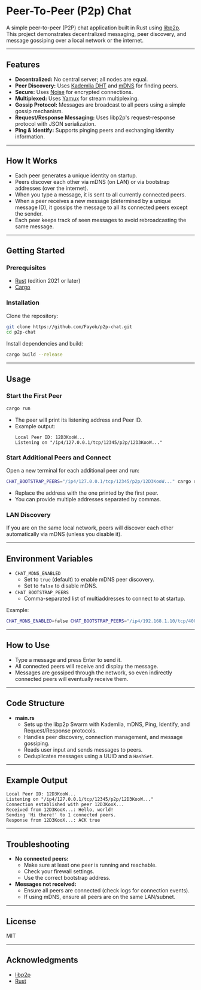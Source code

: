 # Peer-To-Peer (P2p) Chat

A simple peer-to-peer (P2P) chat application built in Rust using [libp2p](https://libp2p.io/).  
This project demonstrates decentralized messaging, peer discovery, and message gossiping over a local network or the internet.

---

## Features

- **Decentralized:** No central server; all nodes are equal.
- **Peer Discovery:** Uses [Kademlia DHT](https://docs.libp2p.io/concepts/dht/) and [mDNS](https://en.wikipedia.org/wiki/Multicast_DNS) for finding peers.
- **Secure:** Uses [Noise](https://noiseprotocol.org/) for encrypted connections.
- **Multiplexed:** Uses [Yamux](https://github.com/hashicorp/yamux) for stream multiplexing.
- **Gossip Protocol:** Messages are broadcast to all peers using a simple gossip mechanism.
- **Request/Response Messaging:** Uses libp2p's request-response protocol with JSON serialization.
- **Ping & Identify:** Supports pinging peers and exchanging identity information.

---

## How It Works

- Each peer generates a unique identity on startup.
- Peers discover each other via mDNS (on LAN) or via bootstrap addresses (over the internet).
- When you type a message, it is sent to all currently connected peers.
- When a peer receives a new message (determined by a unique message ID), it gossips the message to all its connected peers except the sender.
- Each peer keeps track of seen messages to avoid rebroadcasting the same message.

---

## Getting Started

### Prerequisites

- [Rust](https://www.rust-lang.org/tools/install) (edition 2021 or later)
- [Cargo](https://doc.rust-lang.org/cargo/)

### Installation

Clone the repository:

```sh
git clone https://github.com/Fayob/p2p-chat.git
cd p2p-chat
```

Install dependencies and build:

```sh
cargo build --release
```

---

## Usage

### Start the First Peer

```sh
cargo run
```

- The peer will print its listening address and Peer ID.
- Example output:
  ```
  Local Peer ID: 12D3KooW...
  Listening on "/ip4/127.0.0.1/tcp/12345/p2p/12D3KooW..."
  ```

### Start Additional Peers and Connect

Open a new terminal for each additional peer and run:

```sh
CHAT_BOOTSTRAP_PEERS="/ip4/127.0.0.1/tcp/12345/p2p/12D3KooW..." cargo run
```

- Replace the address with the one printed by the first peer.
- You can provide multiple addresses separated by commas.

### LAN Discovery

If you are on the same local network, peers will discover each other automatically via mDNS (unless you disable it).

---

## Environment Variables

- `CHAT_MDNS_ENABLED`  
  - Set to `true` (default) to enable mDNS peer discovery.
  - Set to `false` to disable mDNS.
- `CHAT_BOOTSTRAP_PEERS`  
  - Comma-separated list of multiaddresses to connect to at startup.

Example:

```sh
CHAT_MDNS_ENABLED=false CHAT_BOOTSTRAP_PEERS="/ip4/192.168.1.10/tcp/4001/p2p/12D3KooW..." cargo run
```

---

## How to Use

- Type a message and press Enter to send it.
- All connected peers will receive and display the message.
- Messages are gossiped through the network, so even indirectly connected peers will eventually receive them.

---

## Code Structure

- **main.rs**  
  - Sets up the libp2p Swarm with Kademlia, mDNS, Ping, Identify, and Request/Response protocols.
  - Handles peer discovery, connection management, and message gossiping.
  - Reads user input and sends messages to peers.
  - Deduplicates messages using a UUID and a `HashSet`.

---

## Example Output

```
Local Peer ID: 12D3KooW...
Listening on "/ip4/127.0.0.1/tcp/12345/p2p/12D3KooW..."
Connection established with peer 12D3KooX...
Received from 12D3KooX...: Hello, world!
Sending 'Hi there!' to 1 connected peers.
Response from 12D3KooX...: ACK true
```

---

## Troubleshooting

- **No connected peers:**  
  - Make sure at least one peer is running and reachable.
  - Check your firewall settings.
  - Use the correct bootstrap address.
- **Messages not received:**  
  - Ensure all peers are connected (check logs for connection events).
  - If using mDNS, ensure all peers are on the same LAN/subnet.

---

## License

MIT

---

## Acknowledgments

- [libp2p](https://libp2p.io/)
- [Rust](https://www.rust-lang.org/)
